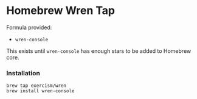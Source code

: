 # Homebrew Wren Tap

Formula provided:

- `wren-console`

This exists until `wren-console` has enough stars to be added to Homebrew core.

### Installation

```
brew tap exercism/wren
brew install wren-console
```

